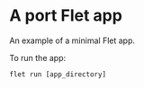 # A port Flet app

An example of a minimal Flet app.

To run the app:

```
flet run [app_directory]
```